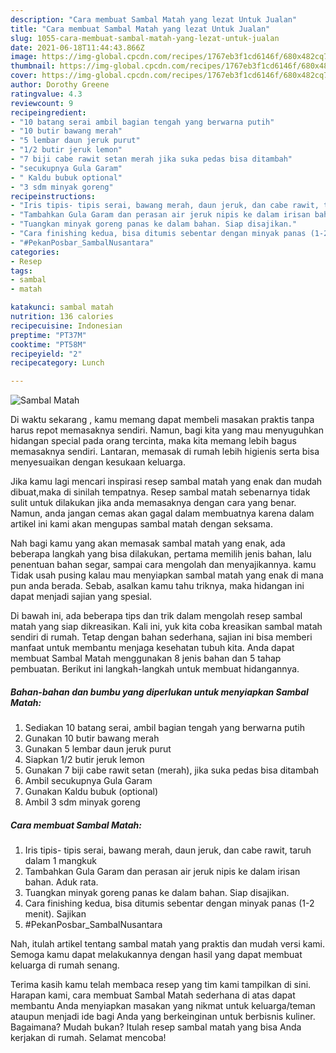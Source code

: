 ```yaml
---
description: "Cara membuat Sambal Matah yang lezat Untuk Jualan"
title: "Cara membuat Sambal Matah yang lezat Untuk Jualan"
slug: 1055-cara-membuat-sambal-matah-yang-lezat-untuk-jualan
date: 2021-06-18T11:44:43.866Z
image: https://img-global.cpcdn.com/recipes/1767eb3f1cd6146f/680x482cq70/sambal-matah-foto-resep-utama.jpg
thumbnail: https://img-global.cpcdn.com/recipes/1767eb3f1cd6146f/680x482cq70/sambal-matah-foto-resep-utama.jpg
cover: https://img-global.cpcdn.com/recipes/1767eb3f1cd6146f/680x482cq70/sambal-matah-foto-resep-utama.jpg
author: Dorothy Greene
ratingvalue: 4.3
reviewcount: 9
recipeingredient:
- "10 batang serai ambil bagian tengah yang berwarna putih"
- "10 butir bawang merah"
- "5 lembar daun jeruk purut"
- "1/2 butir jeruk lemon"
- "7 biji cabe rawit setan merah jika suka pedas bisa ditambah"
- "secukupnya Gula Garam"
- " Kaldu bubuk optional"
- "3 sdm minyak goreng"
recipeinstructions:
- "Iris tipis- tipis serai, bawang merah, daun jeruk, dan cabe rawit, taruh dalam 1 mangkuk"
- "Tambahkan Gula Garam dan perasan air jeruk nipis ke dalam irisan bahan. Aduk rata."
- "Tuangkan minyak goreng panas ke dalam bahan. Siap disajikan."
- "Cara finishing kedua, bisa ditumis sebentar dengan minyak panas (1-2 menit). Sajikan"
- "#PekanPosbar_SambalNusantara"
categories:
- Resep
tags:
- sambal
- matah

katakunci: sambal matah 
nutrition: 136 calories
recipecuisine: Indonesian
preptime: "PT37M"
cooktime: "PT58M"
recipeyield: "2"
recipecategory: Lunch

---
```



![Sambal Matah](https://img-global.cpcdn.com/recipes/1767eb3f1cd6146f/680x482cq70/sambal-matah-foto-resep-utama.jpg)

Di waktu  sekarang , kamu memang dapat membeli masakan praktis tanpa harus repot memasaknya sendiri. Namun, bagi kita yang mau menyuguhkan hidangan special pada orang tercinta, maka kita memang lebih bagus memasaknya sendiri. Lantaran, memasak di rumah lebih higienis serta bisa menyesuaikan dengan kesukaan keluarga.

Jika kamu lagi mencari inspirasi resep sambal matah yang enak dan mudah dibuat,maka di sinilah tempatnya. Resep sambal matah  sebenarnya tidak sulit untuk dilakukan jika anda memasaknya dengan cara yang benar. Namun, anda jangan cemas akan gagal dalam membuatnya 
karena dalam artikel ini kami akan mengupas sambal matah dengan seksama.  



Nah bagi kamu yang akan memasak sambal matah yang enak, ada beberapa langkah yang bisa dilakukan, pertama memilih jenis bahan, lalu penentuan bahan segar, sampai cara mengolah dan menyajikannya. kamu Tidak usah pusing kalau mau menyiapkan sambal matah yang enak di mana pun anda berada. Sebab, asalkan kamu  tahu triknya, maka hidangan ini dapat menjadi sajian yang spesial.

Di bawah ini, ada beberapa tips dan trik dalam mengolah resep sambal matah yang siap dikreasikan. Kali ini, yuk kita coba kreasikan sambal matah sendiri di rumah. Tetap dengan bahan sederhana, sajian ini bisa memberi manfaat untuk membantu menjaga kesehatan tubuh kita. Anda dapat membuat Sambal Matah menggunakan 8 jenis bahan dan 5 tahap pembuatan. Berikut ini langkah-langkah untuk membuat hidangannya.

<!--inarticleads1-->

##### Bahan-bahan dan bumbu yang diperlukan untuk menyiapkan Sambal Matah:

1. Sediakan 10 batang serai, ambil bagian tengah yang berwarna putih
1. Gunakan 10 butir bawang merah
1. Gunakan 5 lembar daun jeruk purut
1. Siapkan 1/2 butir jeruk lemon
1. Gunakan 7 biji cabe rawit setan (merah), jika suka pedas bisa ditambah
1. Ambil secukupnya Gula Garam
1. Gunakan  Kaldu bubuk (optional)
1. Ambil 3 sdm minyak goreng




<!--inarticleads2-->

##### Cara membuat Sambal Matah:

1. Iris tipis- tipis serai, bawang merah, daun jeruk, dan cabe rawit, taruh dalam 1 mangkuk
1. Tambahkan Gula Garam dan perasan air jeruk nipis ke dalam irisan bahan. Aduk rata.
1. Tuangkan minyak goreng panas ke dalam bahan. Siap disajikan.
1. Cara finishing kedua, bisa ditumis sebentar dengan minyak panas (1-2 menit). Sajikan
1. #PekanPosbar_SambalNusantara




Nah, itulah artikel tentang  sambal matah  yang praktis dan mudah versi kami. Semoga kamu dapat melakukannya dengan hasil yang dapat membuat keluarga di rumah senang. 

Terima kasih kamu telah membaca resep yang tim kami tampilkan di sini. Harapan kami, cara membuat  Sambal Matah sederhana di atas dapat membantu Anda menyiapkan masakan yang nikmat untuk keluarga/teman ataupun menjadi ide bagi Anda yang berkeinginan untuk berbisnis kuliner. Bagaimana? Mudah bukan? Itulah resep sambal matah yang bisa Anda kerjakan di rumah. Selamat mencoba!

